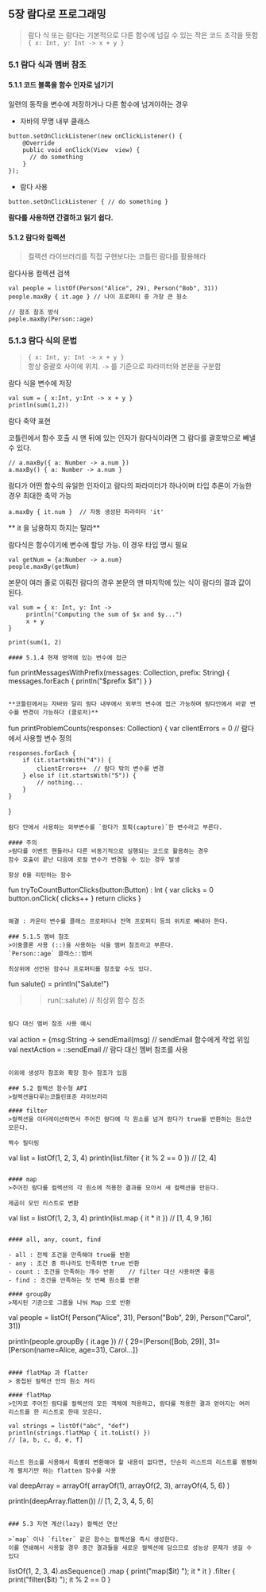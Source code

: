 ## 5장 람다로 프로그래밍
>람다 식 또는 람다는 기본적으로 다른 함수에 넘길 수 있는 작은 코드 조각을 뜻함  
`{ x: Int, y: Int -> x + y }`


### 5.1 람다 식과 멤버 참조

#### 5.1.1 코드 블록을 함수 인자로 넘기기

일련의 동작을 변수에 저장하거나 다른 함수에 넘겨야하는 경우

- 자바의 무명 내부 클래스
```
button.setOnClickListener(new onClickListener() {
    @Override
    public void onClick(View  view) {
      // do something
    }
});
```

- 람다 사용
```
button.setOnClickListener { // do something }
```

**람다를 사용하면 간결하고 읽기 쉽다.**

#### 5.1.2 람다와 컬렉션
>컬렉션 라이브러리를 직접 구현보다는 코틀린 람다를 활용해라

람다사용 컬렉션 검색
```
val people = listOf(Person("Alice", 29), Person("Bob", 31))
people.maxBy { it.age } // 나이 프로퍼티 중 가장 큰 원소

// 참조 참조 방식
peple.maxBy(Person::age)
```

### 5.1.3 람다 식의 문법
>`{ x: Int, y: Int -> x + y }`  
항상 중괄호 사이에 위치. `->` 를 기준으로 파라미터와 본문을 구분함

람다 식을 변수에 저장
```
val sum = { x:Int, y:Int -> x + y }
println(sum(1,2))
```

람다 축약 표현

코틀린에서 함수 호출 시 맨 뒤에 있는 인자가 람다식이라면 그 람다를 괄호밖으로 빼낼 수 있다. 

```
// a.maxBy({ a: Number -> a.num }) 
a.maxBy() { a: Number -> a.num }
```

람다가 어떤 함수의 유일한 인자이고 람다의 파라미터가 하나이며 타입 추론이 가능한 경우 최대한 축약 가능
```
a.maxBy { it.num }  // 자동 생성된 파라미터 'it'
```
** it 을 남용하지 하지는 말라**

람다식은 함수이기에 변수에 할당 가능. 이 경우 타입 명시 필요
```
val getNum = {a:Number -> a.num}
people.maxBy(getNum)
```

본문이 여러 줄로 이뤄진 람다의 경우 본문의 맨 마지막에 있는 식이 람다의 결과 값이 된다.
```
val sum = { x: Int, y: Int ->
     println("Computing the sum of $x and $y...")
     x + y
}

print(sum(1, 2)

#### 5.1.4 현재 영역에 있는 변수에 접근

```
fun printMessagesWithPrefix(messages: Collection<String>, prefix: String) {
    messages.forEach {
        println("$prefix $it")
    }
}
```

**코틀린에서는 자바와 달리 람다 내부에서 외부의 변수에 접근 가능하며 람다안에서 바깥 변수를 변경이 가능하다 (클로저)**

```
fun printProblemCounts(responses: Collection<String>) {
    var clientErrors = 0  // 람다에서 사용할 변수 정의
    
    responses.forEach {
        if (it.startsWith("4")) {
            clientErrors++  // 람다 밖의 변수를 변경
        } else if (it.startsWith("5")) {
            // nothing...
        }
    }
}
```
람다 안에서 사용하는 외부변수를 `람다가 포획(capture)`한 변수라고 부른다.

#### 주의
>람다를 이벤트 핸들러나 다른 비동기적으로 실행되는 코드로 활용하는 경우  
함수 호출이 끝난 다음에 로컬 변수가 변경될 수 있는 경우 발생

항상 0을 리턴하는 함수
```
fun tryToCountButtonClicks(button:Button) : Int {
    var clicks = 0
    button.onClick{ clicks++ }
    return clicks
}
```

해결 : 카운터 변수를 클래스 프로퍼티나 전역 프로퍼티 등의 위치로 빼내야 한다.

### 5.1.5 멤버 참조
>이중콜론 사용 (::)을 사용하는 식을 멤버 참조라고 부른다.  
`Person::age` 클래스::멤버

최상위에 선언된 함수나 프로퍼티를 참조할 수도 있다.

```
fun salute() = println("Salute!")
>>run(::salute) // 최상위 함수 참조
```

람다 대신 멤버 참조 사용 예시
```
val action = {msg:String -> sendEmail(msg)   // sendEmail 함수에게 작업 위임
val nextAction = ::sendEmail  // 람다 대신 멤버 참조를 사용
```

이외에 생성자 참조와 확장 함수 참조가 있음

### 5.2 컬렉션 함수형 API
>컬렉션을다루는코틀린표준 라이브러리

#### filter
>컬렉션을 이터레이션하면서 주어진 람다에 각 원소를 넘겨 람다가 true를 반환하는 원소만 모은다.

짝수 필터링
```
val list = listOf(1, 2, 3, 4)
println(list.filter { it % 2 == 0 })  // [2, 4]
```

#### map
>주어진 람다를 컬렉션의 각 원소에 적용한 결과를 모아서 새 컬렉션을 만든다.

제곱이 모인 리스트로 변환
```
val list = listOf(1, 2, 3, 4)
println(list.map { it * it })   // [1, 4, 9 ,16]
```

#### all, any, count, find

- all : 전체 조건을 만족해야 true를 반환
- any : 조건 중 하나라도 만족하면 true 반환
- count : 조건을 만족하는 개수 반환    // filter 대신 사용하면 좋음
- find : 조건을 만족하는 첫 번째 원소를 반환

#### groupBy 
>제시된 기준으로 그룹을 나눠 Map 으로 반환

```
val people = listOf(
        Person("Alice", 31),
        Person("Bob", 29),
        Person("Carol", 31))

println(people.groupBy { it.age })
//  { 29=[Person([Bob, 29)], 31=[Person(name=Alice, age=31), Carol...]}
```

#### flatMap 과 flatter
> 중첩된 컬렉션 안의 원소 처리

#### flatMap
>인자로 주어진 람다를 컬렉션의 모든 객체에 적용하고, 람다를 적용한 결과 얻어지는 여러 리스트를 한 리스트로 한데 모은다.

```
    val strings = listOf("abc", "def")
    println(strings.flatMap { it.toList() })
    // [a, b, c, d, e, f]
```

리스트 원소를 사용해서 특별히 변환해야 할 내용이 없다면, 단순히 리스트의 리스트를 평평하게 펼치기만 하는 flatten 함수를 사용
```
val deepArray = arrayOf(
    arrayOf(1),
    arrayOf(2, 3),
    arrayOf(4, 5, 6)
)

println(deepArray.flatten()) // [1, 2, 3, 4, 5, 6]
```

### 5.3 지연 계산(lazy) 컬렉션 연산

>`map` 이나 `filter` 같은 함수는 컬렉션을 즉시 생성한다.  
이를 연쇄해서 사용할 경우 중간 결과들을 새로운 컬렉션에 담으므로 성능상 문제가 생길 수 있다

```
listOf(1, 2, 3, 4).asSequence()
            .map { print("map($it) "); it * it }
            .filter { print("filter($it) "); it % 2 == 0 }
```



